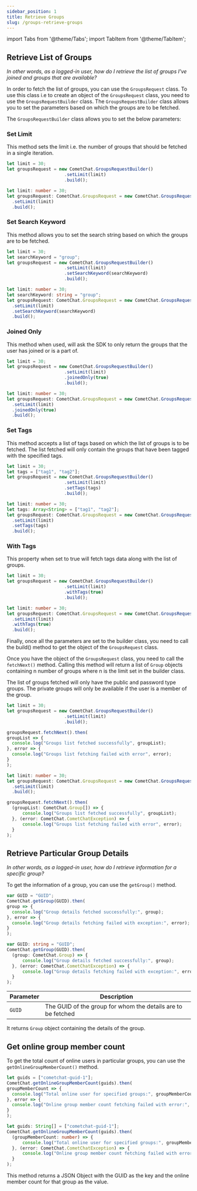 ```yaml
---
sidebar_position: 1
title: Retrieve Groups
slug: /groups-retrieve-groups
---
```

import Tabs from '@theme/Tabs';
import TabItem from '@theme/TabItem';

## Retrieve List of Groups

_In other words, as a logged-in user, how do I retrieve the list of groups I've joined and groups that are available?_

In order to fetch the list of groups, you can use the `GroupsRequest` class. To use this class i.e to create an object of the `GroupsRequest` class, you need to use the `GroupsRequestBuilder` class. The `GroupsRequestBuilder` class allows you to set the parameters based on which the groups are to be fetched.

The `GroupsRequestBuilder` class allows you to set the below parameters:

### Set Limit

This method sets the limit i.e. the number of groups that should be fetched in a single iteration.


<Tabs>
<TabItem value="Set Limit" label="Set Limit">

  ```javascript
let limit = 30;
let groupsRequest = new CometChat.GroupsRequestBuilder()
                    	.setLimit(limit)
                    	.build();   
  ```
</TabItem>
<TabItem value="Typescript" label="Typescript">

  ```typescript
let limit: number = 30;
let groupsRequest: CometChat.GroupsRequest = new CometChat.GroupsRequestBuilder()
    .setLimit(limit)
    .build();
  ```
</TabItem>
</Tabs>


### Set Search Keyword

This method allows you to set the search string based on which the groups are to be fetched.

<Tabs>
<TabItem value="Set Search Keyword" label="Set Search Keyword">

  ```javascript
let limit = 30;
let searchKeyword = "group";
let groupsRequest = new CometChat.GroupsRequestBuilder()
                    	.setLimit(limit)
                    	.setSearchKeyword(searchKeyword)
                    	.build();
  ```
</TabItem>
<TabItem value="Typescript" label="Typescript">

  ```typescript
let limit: number = 30;
let searchKeyword: string = "group";
let groupsRequest: CometChat.GroupsRequest = new CometChat.GroupsRequestBuilder()
    .setLimit(limit)
    .setSearchKeyword(searchKeyword)
    .build();
  ```
</TabItem>
</Tabs>



### Joined Only

This method when used, will ask the SDK to only return the groups that the user has joined or is a part of.

<Tabs>
<TabItem value="Joined Only" label="Joined Only">

  ```javascript
let limit = 30;
let groupsRequest = new CometChat.GroupsRequestBuilder()
                    	.setLimit(limit)
                    	.joinedOnly(true)
                    	.build();
  ```
</TabItem>
<TabItem value="Typescript" label="Typescript">

  ```typescript
let limit: number = 30;
let groupsRequest: CometChat.GroupsRequest = new CometChat.GroupsRequestBuilder()
    .setLimit(limit)
    .joinedOnly(true)
    .build();
  ```
</TabItem>
</Tabs>



### Set Tags

This method accepts a list of tags based on which the list of groups is to be fetched. The list fetched will only contain the groups that have been tagged with the specified tags.

<Tabs>
<TabItem value="Set Tags" label="Set Tags">

  ```javascript
let limit = 30;
let tags = ["tag1", "tag2"];
let groupsRequest = new CometChat.GroupsRequestBuilder()
                    	.setLimit(limit)
                    	.setTags(tags)
                    	.build();
  ```
</TabItem>
<TabItem value="Typescript" label="Typescript">

  ```typescript
let limit: number = 30;
let tags: Array<String> = ["tag1", "tag2"];
let groupsRequest: CometChat.GroupsRequest = new CometChat.GroupsRequestBuilder()
    .setLimit(limit)
    .setTags(tags)
    .build();
  ```
</TabItem>
</Tabs>



### With Tags

This property when set to true will fetch tags data along with the list of groups.

<Tabs>
<TabItem value="With Tags" label="With Tags">

  ```javascript
let limit = 30;
let groupsRequest = new CometChat.GroupsRequestBuilder()
                    	.setLimit(limit)
                    	.withTags(true)
                    	.build();
  ```
</TabItem>
<TabItem value="Typescript" label="Typescript">

  ```typescript
let limit: number = 30;
let groupsRequest: CometChat.GroupsRequest = new CometChat.GroupsRequestBuilder()
    .setLimit(limit)
    .withTags(true)
    .build();
  ```
</TabItem>
</Tabs>



Finally, once all the parameters are set to the builder class, you need to call the build() method to get the object of the `GroupsRequest` class.

Once you have the object of the `GroupsRequest` class, you need to call the `fetchNext()` method. Calling this method will return a list of `Group` objects containing n number of groups where n is the limit set in the builder class.

The list of groups fetched will only have the public and password type groups. The private groups will only be available if the user is a member of the group.

<Tabs>
<TabItem value="Groups Request" label="Groups Request">

  ```javascript
let limit = 30;
let groupsRequest = new CometChat.GroupsRequestBuilder()
                    	.setLimit(limit)
                    	.build();

groupsRequest.fetchNext().then(
  groupList => {
    console.log("Groups list fetched successfully", groupList);
  }, error => {
    console.log("Groups list fetching failed with error", error);
  }
);
  ```
</TabItem>
<TabItem value="Typescript" label="Typescript">

  ```typescript
let limit: number = 30;
let groupsRequest: CometChat.GroupsRequest = new CometChat.GroupsRequestBuilder()
    .setLimit(limit)
    .build();

groupsRequest.fetchNext().then(
    (groupList: CometChat.Group[]) => {
        console.log("Groups list fetched successfully", groupList);
    }, (error: CometChat.CometChatException) => {
        console.log("Groups list fetching failed with error", error);
    }
);
  ```
</TabItem>
</Tabs>



## Retrieve Particular Group Details

_In other words, as a logged-in user, how do I retrieve information for a specific group?_

To get the information of a group, you can use the `getGroup()` method.

<Tabs>
<TabItem value="Retrieve Particular Group's Details" label="Retrieve Particular Group's Details">

  ```javascript
var GUID = "GUID";
CometChat.getGroup(GUID).then(
  group => {
    console.log("Group details fetched successfully:", group);
  }, error => {
    console.log("Group details fetching failed with exception:", error);
  }
);
  ```
</TabItem>
<TabItem value="Typescript" label="Typescript">

  ```typescript
var GUID: string = "GUID";
CometChat.getGroup(GUID).then(
    (group: CometChat.Group) => {
        console.log("Group details fetched successfully:", group);
    }, (error: CometChat.CometChatException) => {
        console.log("Group details fetching failed with exception:", error);
    }
);
  ```
</TabItem>
</Tabs>



| Parameter | Description | 
| ---- | ---- | 
| `GUID` | The GUID of the group for whom the details are to be fetched | 


It returns `Group` object containing the details of the group.

## Get online group member count

To get the total count of online users in particular groups, you can use the `getOnlineGroupMemberCount()` method.

<Tabs>
<TabItem value="Get Online Group Member Count" label="Get Online Group Member Count">

  ```javascript
let guids = ["cometchat-guid-1"];
CometChat.getOnlineGroupMemberCount(guids).then(
  groupMemberCount => {
    console.log("Total online user for specified groups:", groupMemberCount);
  }, error => {
    console.log("Online group member count fetching failed with error:", error);
  }
);
  ```
</TabItem>
<TabItem value="Typescript" label="Typescript">

  ```typescript
let guids: String[] = ["cometchat-guid-1"];
CometChat.getOnlineGroupMemberCount(guids).then(
    (groupMemberCount: number) => {
        console.log("Total online user for specified groups:", groupMemberCount);
    }, (error: CometChat.CometChatException) => {
        console.log("Online group member count fetching failed with error:", error);
    }
);
  ```
</TabItem>
</Tabs>


This method returns a JSON Object with the GUID as the key and the online member count for that group as the value.